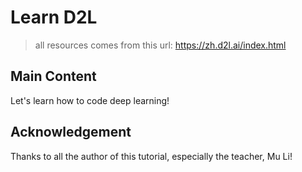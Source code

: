 # Learn D2L

> all resources comes from this url: https://zh.d2l.ai/index.html

## Main Content

Let's learn how to code deep learning!

## Acknowledgement

Thanks to all the author of this tutorial, especially the teacher, Mu Li!
